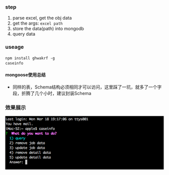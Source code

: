 ### step
1. parse excel, get the obj data
2. get the args: `excel path`
3. store the data(path) into mongodb
4. query data


### useage
```
npm install ghwakrf -g
caseinfo
```

#### mongoose使用总结
- 同样的表，Schema结构必须相同才可以访问，这里踩了一坑，就多了一个字段，折腾了几个小时，建议封装Schema


### 效果展示
![](./imgs/1.png)

